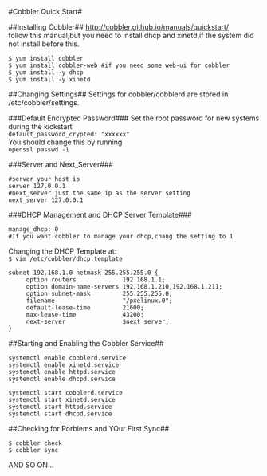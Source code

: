 #Cobbler Quick Start#

##Installing Cobbler##
http://cobbler.github.io/manuals/quickstart/  
follow this manual,but you need to install dhcp and xinetd,if the system did not install before this.  
```
$ yum install cobbler
$ yum install cobbler-web #if you need some web-ui for cobbler
$ yum install -y dhcp
$ yum install -y xinetd 
```
##Changing Settings##
Settings for cobbler/cobblerd are stored in /etc/cobbler/settings.  

###Default Encrypted Password###
Set the root password for new systems during the kickstart  
`default_password_crypted: "xxxxxx"`   
You should change this by running  
`openssl passwd -1`  

###Server and Next_Server### 
```
#server your host ip
server 127.0.0.1 
#next_server just the same ip as the server setting
next_server 127.0.0.1
```

###DHCP Management and DHCP Server Template###
```
manage_dhcp: 0 
#If you want cobbler to manage your dhcp,chang the setting to 1
```
Changing the DHCP Template at:  
`$ vim /etc/cobbler/dhcp.template`  
```
subnet 192.168.1.0 netmask 255.255.255.0 {
     option routers             192.168.1.1;
     option domain-name-servers 192.168.1.210,192.168.1.211;
     option subnet-mask         255.255.255.0;
     filename                   "/pxelinux.0";
     default-lease-time         21600;
     max-lease-time             43200;
     next-server                $next_server;
}
```
##Starting and Enabling the Cobbler Service##
```
systemctl enable cobblerd.service
systemctl enable xinetd.service
systemctl enable httpd.service
systemctl enable dhcpd.service

systemctl start cobblerd.service
systemctl start xinetd.service
systemctl start httpd.service
systemctl start dhcpd.service
```
##Checking for Porblems and YOur First Sync##
```
$ cobbler check
$ cobbler sync
```

AND SO ON...
